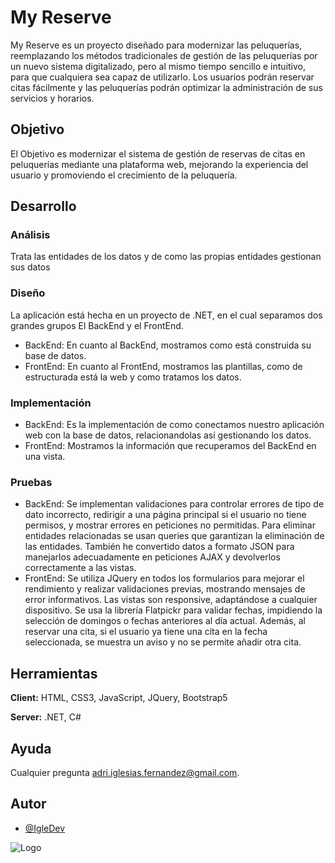# My Reserve

My Reserve es un proyecto diseñado para modernizar las peluquerías, reemplazando los
métodos tradicionales de gestión de las peluquerías por un nuevo sistema digitalizado, pero al mismo tiempo sencillo e intuitivo, para que cualquiera sea capaz de
utilizarlo. Los usuarios podrán reservar citas fácilmente y las peluquerías podrán optimizar la administración de sus servicios y horarios.

## Objetivo
El Objetivo es modernizar el sistema de gestión de reservas de citas en peluquerías mediante una plataforma web, mejorando la experiencia del usuario y promoviendo el crecimiento de la peluquería.

## Desarrollo

### Análisis
Trata las entidades de los datos y de como las propias entidades gestionan sus datos

### Diseño
La aplicación está hecha en un proyecto de .NET, en el cual separamos dos grandes grupos
El BackEnd y el FrontEnd.

- BackEnd: En cuanto al BackEnd, mostramos como está construida su base de datos.
- FrontEnd: En cuanto al FrontEnd, mostramos las plantillas, como de estructurada está la web y como tratamos los datos.

### Implementación
- BackEnd: Es la implementación de como conectamos nuestro aplicación web con la base de datos, relacionandolas así gestionando los datos.
- FrontEnd: Mostramos la información que recuperamos del BackEnd en una vista.

### Pruebas
- BackEnd: Se implementan validaciones para controlar errores de tipo de dato incorrecto, redirigir a una página principal si el usuario no tiene permisos, y mostrar errores en peticiones no permitidas. Para eliminar entidades relacionadas se usan queries que garantizan la eliminación de las entidades. También he convertido datos a formato JSON para manejarlos adecuadamente en peticiones AJAX y devolverlos correctamente a las vistas.
- FrontEnd: Se utiliza JQuery en todos los formularios para mejorar el rendimiento y realizar validaciones previas, mostrando mensajes de error informativos. Las vistas son responsive, adaptándose a cualquier dispositivo. Se usa la librería Flatpickr para validar fechas, impidiendo la selección de domingos o fechas anteriores al día actual. Además, al reservar una cita, si el usuario ya tiene una cita en la fecha seleccionada, se muestra un aviso y no se permite añadir otra cita.
## Herramientas

**Client:** HTML, CSS3, JavaScript, JQuery, Bootstrap5

**Server:** .NET, C#


## Ayuda

Cualquier pregunta adri.iglesias.fernandez@gmail.com.


## Autor

- [@IgleDev](https://github.com/IgleDev)


![Logo](https://dev-to-uploads.s3.amazonaws.com/uploads/articles/th5xamgrr6se0x5ro4g6.png)

